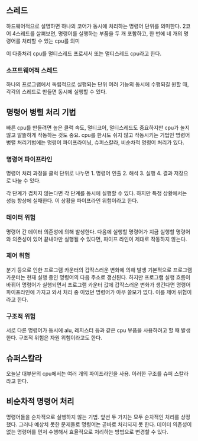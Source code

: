 ## 스레드
하드웨어적으로 설명하면 하나의 코어가 동시에 처리하는 명령어 단위를 의미한다.
2코어 4스레드를 살펴보면, 명령어를 실행하는 부품을 두 개 포함하고, 한 번에 네 개의 명령어를 처리할 수 있는 cpu를 의미

이 다중처리 cpu를 멀티스레드 프로세서 또는 멀티스레드 cpu라고 한다.

### 소프트웨어적 스레드
하나의 프로그램에서 독립적으로 실행되는 단위 
여러 기능의 동시에 수행되길 원할 때, 각각의 스레드로 만들면 동시에 실행할 수 있다.

## 명령어 병렬 처리 기법
빠른 cpu를 만들려면 높은 클럭 속도, 멀티코어, 멀티스레드도 중요하지만 cpu가 놀지 않고 알뜰하게 작동하는 것도 중요.
cpu를 한시도 쉬지 않고 작동시키는 기법인 명령어 병렬 처리기법에는 명령어 파이프라이닝, 슈퍼스칼라, 비순차적 명령어 처리가 있다. 

### 명령어 파이프라인
명령어 처리 과정을 클럭 단위로 나누면 1. 명령어 인출 2. 해석 3. 실행 4. 결과 저장으로 나눌 수 있다.

각 단계가 겹치지 않는다면 각 단계를 동시에 실행할 수 있다. 하지만 특정 상황에서는 성능 향상에 실패한다. 이 상황을 파이프라인 위험이라고 한다.

### 데이터 위험
명령어 간 데이터 의존성에 의해 발생한다. 다음에 실행할 명령어가 지금 실행할 명령어와 의존성이 있어 끝내야만 실행될 수 있다면, 파이프 라인이 제대로 
작동하지 않는다. 

### 제어 위험
분기 등으로 인한 프로그램 카운터의 갑작스러운 변화에 의해 발생 기본적으로 프로그램 카운터는 현재 실행 중인 명령어의 다음 주소로 갱신된다.
하지만 프로그램 실행 흐름이 바뀌어 명령어가 실행되면서 프로그램 카운터 값에 갑작스러운 변화가 생긴다면 명령어 파이프라인에 가지고 와서 처리 중
이었던 명령어가 아무 쓸모가 없다. 이를 제어 위험이라고 한다. 

### 구조적 위험
서로 다른 명령어가 동시에 alu, 레지스터 등과 같은 cpu 부품을 사용하려고 할 때 발생한다. 구조적 위험은 자원 위험이라고도 한다.

## 슈퍼스칼라
오늘날 대부분의 cpu에서는 여러 개의 파이프라인을 사용. 이러한 구조를 슈퍼 스칼라라고 한다. 

## 비순차적 명령어 처리
명령어들을 순차적으로 실행하지 않는 기법. 앞선 두 가지는 모두 순차적인 처리를 상정했다. 그러나 예상치 못한 문제들로 명령어는 곧바로 처리되지
못 한다. 데이터 의존성이 없는 명령어를 먼저 수행해서 효율적으로 처리하는 방법으로 변경할 수 있다. 
